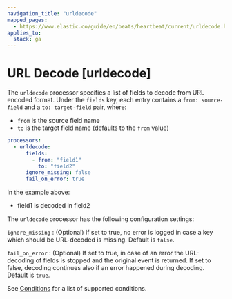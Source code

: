 ```yaml
---
navigation_title: "urldecode"
mapped_pages:
  - https://www.elastic.co/guide/en/beats/heartbeat/current/urldecode.html
applies_to:
  stack: ga
---
```


# URL Decode [urldecode]


The `urldecode` processor specifies a list of fields to decode from URL encoded format. Under the `fields` key, each entry contains a `from: source-field` and a `to: target-field` pair, where:

* `from` is the source field name
* `to` is the target field name (defaults to the `from` value)

```yaml
processors:
  - urldecode:
      fields:
        - from: "field1"
          to: "field2"
      ignore_missing: false
      fail_on_error: true
```

In the example above:

* field1 is decoded in field2

The `urldecode` processor has the following configuration settings:

`ignore_missing`
:   (Optional) If set to true, no error is logged in case a key which should be URL-decoded is missing. Default is `false`.

`fail_on_error`
:   (Optional) If set to true, in case of an error the URL-decoding of fields is stopped and the original event is returned. If set to false, decoding continues also if an error happened during decoding. Default is `true`.

See [Conditions](/reference/heartbeat/defining-processors.md#conditions) for a list of supported conditions.

